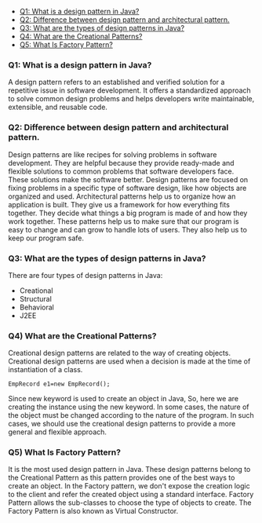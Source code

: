 <!-- TOC start (generated with https://github.com/derlin/bitdowntoc) -->

- [Q1: What is a design pattern in Java?](#q1-what-is-a-design-pattern-in-java)
- [Q2: Difference between design pattern and architectural pattern.](#q2-difference-between-design-pattern-and-architectural-pattern)
- [Q3: What are the types of design patterns in Java?](#q3-what-are-the-types-of-design-patterns-in-java)
- [Q4: What are the Creational Patterns?](#q4-what-are-the-creational-patterns)
- [Q5: What Is Factory Pattern?](#q5-what-is-factory-pattern)

<!-- TOC end -->

<!-- TOC --><a name="q1-what-is-a-design-pattern-in-java"></a>

### Q1: What is a design pattern in Java?

A design pattern refers to an established and verified solution for a repetitive issue in software
development. It
offers a standardized approach to solve common design problems and helps developers write
maintainable, extensible, and
reusable code.

<!-- TOC --><a name="q2-difference-between-design-pattern-and-architectural-pattern"></a>

### Q2: Difference between design pattern and architectural pattern.

Design patterns are like recipes for solving problems in software development. They are helpful
because they provide
ready-made and flexible solutions to common problems that software developers face. These solutions
make the software
better. Design patterns are focused on fixing problems in a specific type of software design, like
how objects are
organized and used.
Architectural patterns help us to organize how an application is built. They give us a framework for
how everything fits
together. They decide what things a big program is made of and how they work together. These
patterns help us to make
sure that our program is easy to change and can grow to handle lots of users. They also help us to
keep our program
safe.
<!-- TOC --><a name="q3-what-are-the-types-of-design-patterns-in-java"></a>

### Q3: What are the types of design patterns in Java?

There are four types of design patterns in Java:

- Creational
- Structural
- Behavioral
- J2EE

<!-- TOC --><a name="q4-what-are-the-creational-patterns"></a>

### Q4) What are the Creational Patterns?

Creational design patterns are related to the way of creating objects. Creational design patterns
are used when a
decision is made at the time of instantiation of a class.

`EmpRecord e1=new EmpRecord();`

Since new keyword is used to create an object in Java, So, here we are creating the instance using
the new keyword. In
some cases, the nature of the object must be changed according to the nature of the program. In such
cases, we should
use the creational design patterns to provide a more general and flexible approach.

<!-- TOC --><a name="q5-what-is-factory-pattern"></a>

### Q5) What Is Factory Pattern?

It is the most used design pattern in Java.
These design patterns belong to the Creational Pattern as this pattern provides one of the best ways
to create an
object.
In the Factory pattern, we don't expose the creation logic to the client and refer the created
object using a standard
interface.
Factory Pattern allows the sub-classes to choose the type of objects to create.
The Factory Pattern is also known as Virtual Constructor.